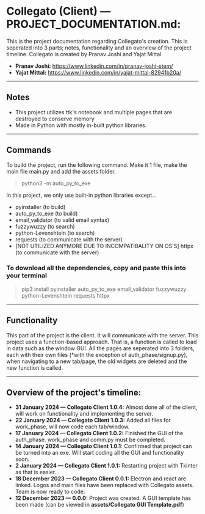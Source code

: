 # Collegato (Client) — PROJECT_DOCUMENTATION.md:

This is the project documentation regarding Collegato's creation. This is seperated into 3 parts; notes, functionality and an overview of the project timeline. Collegato is created by Pranav Joshi and Yajat Mittal.

- **Pranav Joshi:** https://www.linkedin.com/in/pranav-joshi-stem/
- **Yajat Mittal:** https://www.linkedin.com/in/yajat-mittal-82941b20a/
---

## Notes
- This project utilizes ttk's notebook and multiple pages that are destroyed to conserve memory
- Made in Python with mostly in-built python libraries.

---
## Commands
To build the project, run the following command.  Make it 1 file, make the main file main.py and add the assets folder.
> python3 -m auto_py_to_exe


In this project, we only use built-in python libraries except...
- pyinstaller (to build)
- auto_py_to_exe (to build)
- email_validator (to valid email syntax)
- fuzzywuzzy (to search)
- python-Levenshtein (to search)
- requests (to communicate with the server)
- [NOT UTILIZED ANYMORE DUE TO INCOMPATIBALITY ON OS'S] httpx (to communicate with the server)

### To download all the dependencies, copy and paste this into your terminal
> pip3 install pyinstaller auto_py_to_exe email_validator fuzzywuzzy python-Levenshtein requests httpx
---

## Functionality
This part of the project is the client.  It will communicate with the server.  This project uses a function-based approach.  That is, a function is called to load in data such as the window GUI.  All the pages are seperated into 3 folders, each with their own files (*with the exception of auth_phase/signup.py), when navigating to a new tab/page, the old widgets are deleted and the new function is called.

---

## Overview of the project's timeline:

- **31 January 2024 — Collegato Client 1.0.4:** Almost done all of the client, will work on functionality and implementing the server.
- **22 January 2024 — Collegato Client 1.0.3:** Added all files for work_phase, will now code each tab/window.
- **17 January 2024 — Collegato Client 1.0.2:** Finished the GUI of the auth_phase.  work_phase and comm.py must be completed.
- **14 January 2024 — Collegato Client 1.0.1:** Confirmed that project can be turned into an exe.  Will start coding all the GUI and functionality soon.
- **2 January 2024 — Collegato Client 1.0.1:** Restarting project with Tkinter as that is easier.
- **18 December 2023 — Collegato Client 0.0.1:** Electron and react are linked. Logos and main files have been replaced with Collegato assets. Team is now ready to code.
- **12 December 2023 — 0.0.0:** Project was created.  A GUI template has been made (can be viewed in **assets/Collegato GUI Template.pdf**)
